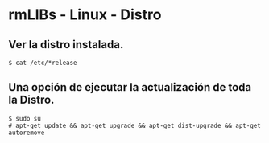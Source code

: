 # rmLIBs - Linux - Distro

## Ver la distro instalada.
    $ cat /etc/*release

## Una opción de ejecutar la actualización de toda la Distro.
    $ sudo su
    # apt-get update && apt-get upgrade && apt-get dist-upgrade && apt-get autoremove
